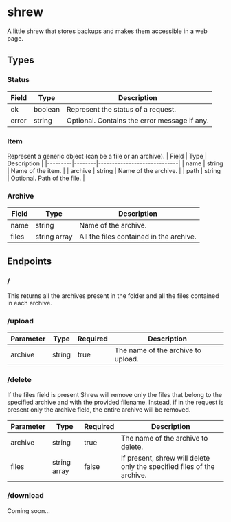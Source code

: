 # shrew
A little shrew that stores backups and makes them accessible in a web page.


## Types
### Status
| Field | Type    | Description                                  |
|-------|---------|----------------------------------------------|
| ok    | boolean | Represent the status of a request.           |
| error | string  | Optional. Contains the error message if any. |

### Item
Represent a generic object (can be a file or an archive).
| Field   | Type   | Description                 |
|---------|--------|-----------------------------|
| name    | string | Name of the item.           |
| archive | string | Name of the archive.        |
| path    | string | Optional. Path of the file. |

### Archive
| Field | Type         | Description                             |
|-------|--------------|-----------------------------------------|
| name  | string       | Name of the archive.                    |
| files | string array | All the files contained in the archive. |


## Endpoints
### /
This returns all the archives present in the folder and all the files contained in each archive.

### /upload
| Parameter | Type   | Required | Description                        |
|-----------|--------|----------|------------------------------------|
| archive   | string | true     | The name of the archive to upload. |

### /delete
If the files field is present Shrew will remove only the files that belong to the specified archive and with the provided filename.
Instead, if in the request is present only the archive field, the entire archive will be removed.

| Parameter | Type         | Required | Description                                                            |
|-----------|--------------|----------|------------------------------------------------------------------------|
| archive   | string       | true     | The name of the archive to delete.                                     |
| files     | string array | false    | If present, shrew will delete only the specified files of the archive. |

### /download
Coming soon...
